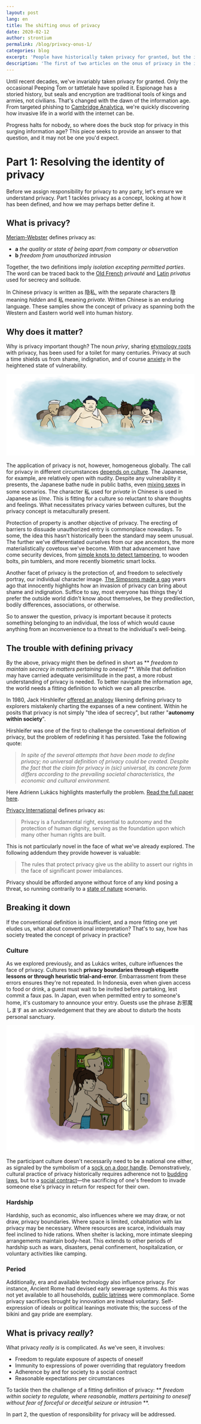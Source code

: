 ```yaml
---
layout: post
lang: en
title: The shifting onus of privacy
date: 2020-02-12
author: strontium
permalink: /blog/privacy-onus-1/
categories: blog
excerpt: 'People have historically taken privacy for granted, but the information age has changed that. Progress halts for nobody, so where does the buck stop for privacy?'
description: 'The first of two articles on the onus of privacy in the information age.'
---
```


Until recent decades, we've invariably taken privacy for granted. Only the occasional Peeping Tom or tattletale have spoiled it. Espionage has a storied history, but seals and encryption are traditional tools of kings and armies, not civilians. That's changed with the dawn of the information age. From targeted phishing to [Cambridge Analytica](https://en.wikipedia.org/wiki/Facebook%E2%80%93Cambridge_Analytica_data_scandal), we're quickly discovering how invasive life in a world with the internet can be.

Progress halts for nobody, so where does the buck stop for privacy in this surging information age? This piece seeks to provide an answer to that question, and it may not be one you'd expect.

# Part 1: Resolving the identity of privacy

Before we assign responsibility for privacy to any party, let's ensure we understand privacy. Part 1 tackles privacy as a concept, looking at how it has been defined, and how we may perhaps better define it.

## What is privacy?

[Meriam-Webster]( https://www.merriam-webster.com/dictionary/privacy)  defines privacy as:

* **a** *the quality or state of being apart from company or observation*
* **b** *freedom from unauthorized intrusion*

Together, the two definitions imply *isolation excepting permitted parties*. The word can be traced back to the [Old French](https://www.etymonline.com/word/privacy) *privauté* and [Latin](https://www.etymonline.com/search?q=private) *privatus* used for secrecy and solitude.

In Chinese privacy is written as 隐私, with the separate characters 隐 meaning *hidden* and 私 meaning *private*. Written Chinese is an enduring language. These samples show the concept of privacy as spanning both the Western and Eastern world well into human history.

## Why does it matter?

Why is privacy important though? The noun *privy*, sharing [etymology roots](https://www.etymonline.com/word/privy) with privacy, has been used for a toilet for many centuries. Privacy at such a time shields us from shame, indignation, and of course [anxiety](https://en.wikipedia.org/wiki/Paruresis) in the heightened state of vulnerability.

![](/uploads/blog/2020-02-12-onuspic1.png)

The application of privacy is not, however, homogeneous globally. The call for privacy in different circumstances [depends on culture](https://en.wikipedia.org/wiki/Privacy_law). The Japanese, for example, are relatively open with nudity. Despite any vulnerability it presents, the Japanese bathe nude in public baths, even [mixing sexes](https://en.wikipedia.org/wiki/Onsen#Mixed_bathing) in some scenarios. The character 私 used for *private* in Chinese is used in Japanese as *I/me*. This is fitting for a culture so reluctant to share thoughts and feelings. What necessitates privacy varies between cultures, but the privacy concept is metaculturally present.

Protection of property is another objective of privacy. The erecting of barriers to dissuade unauthorized entry is commonplace nowadays. To some, the idea this hasn't historically been the standard may seem unusual. The further we've differentiated ourselves from our ape ancestors, the more materialistically covetous we've become. With that advancement have come security devices, from [simple knots to detect tampering](http://www.historyofkeys.com/locks-history/history-of-locks/), to wooden bolts, pin tumblers, and more recently biometric smart locks.

Another facet of privacy is the protection of, and freedom to selectively portray, our individual character image. [The Simpsons made a gag](https://www.youtube.com/watch?v=AtP7qLWUmfs) years ago that innocently highlights how an invasion of privacy can bring about shame and indignation. Suffice to say, most everyone has things they'd prefer the outside world didn't know about themselves, be they predilection, bodily differences, associations, or otherwise.

So to answer the question, privacy is important because it protects something belonging to an individual, the loss of which would cause anything from an inconvenience to a threat to the individual's well-being.

## The trouble with defining privacy

By the above, privacy might then be defined in short as ** *freedom to maintain secrecy in matters pertaining to oneself* **. While that definition may have carried adequate verisimilitude in the past, a more robust understanding of privacy is needed. To better navigate the information age, the world needs a fitting definition to which we can all prescribe.

In 1980, Jack Hirshleifer [offered an analogy](https://www.jstor.org/stable/724176?seq=1) likening defining privacy to explorers mistakenly charting the expanses of a new continent. Within he posits that privacy is not simply "the idea of secrecy", but rather "**autonomy within society**".

Hirshleifer was one of the first to challenge the conventional definition of privacy, but the problem of redefining it has persisted. Take the following quote:

> *In spite of the several attempts that have been made to define privacy; no universal definition
of privacy could be created. Despite the fact that the claim for privacy in (sic) universal, its concrete
form differs according to the prevailing societal characteristics, the economic and cultural
environment.*

Here Adrienn Lukács highlights masterfully the problem. [Read the full paper here](http://publicatio.bibl.u-szeged.hu/10794/7/3188699.pdf).

[Privacy International](https://privacyinternational.org/explainer/56/what-privacy) defines privacy as:

> Privacy is a fundamental right, essential to autonomy and the protection of human dignity, serving as the foundation upon which many other human rights are built.

This is not particularly novel in the face of what we've already explored. The following addendum they provide however is valuable:

> The rules that protect privacy give us the ability to assert our rights in the face of significant power imbalances.

Privacy should be afforded anyone without force of any kind posing a threat, so running contrarily to a [state of nature](https://en.wikipedia.org/wiki/State_of_nature) scenario.

## Breaking it down

If the conventional definition is insufficient, and a more fitting one yet eludes us, what about conventional interpretation? That's to say, how has society treated the concept of privacy in practice?

### Culture

As we explored previously, and as Lukács writes, culture influences the face of privacy. Cultures teach **privacy boundaries through etiquette lessons or through heuristic trial-and-error**. Embarrassment from these errors ensures they're not repeated. In Indonesia, even when given access to food or drink, a guest must wait to be invited before partaking, lest commit a faux pas. In Japan, even when permitted entry to someone's home, it's customary to announce your entry. Guests use the phrase お邪魔します as an acknowledgement that they are about to disturb the hosts personal sanctuary.

![](/uploads/blog/2020-02-12-onuspic2.png)

The participant culture doesn't necessarily need to be a national one either, as signaled by the symbolism of a [sock on a door handle](https://www.urbandictionary.com/define.php?term=doorsock). Demonstratively, cultural practice of privacy historically requires adherence not to [budding laws](https://en.wikipedia.org/wiki/Privacy_law), but to a [social contract](https://en.wikipedia.org/wiki/Social_contract)—the sacrificing of one's freedom to invade someone else's privacy in return for respect for their own.

### Hardship

Hardship, such as economic, also influences where we may draw, or not draw, privacy boundaries. Where space is limited, cohabitation with lax privacy may be necessary. Where resources are scarce, individuals may feel inclined to hide rations. When shelter is lacking, more intimate sleeping arrangements maintain body-heat. This extends to other periods of hardship such as wars, disasters, penal confinement, hospitalization, or voluntary activities like camping.

### Period

Additionally, era and available technology also influence privacy. For instance, Ancient Rome had devised early sewerage systems. As this was not yet available to all households, [public latrines](https://en.wikipedia.org/wiki/Sanitation_in_ancient_Rome#Public_latrines) were commonplace. Some privacy sacrifices brought by innovation are instead voluntary. Self-expression of ideals or political leanings motivate this; the success of the bikini and gay pride are exemplary.

## What is privacy *really*?

What privacy *really is* is complicated. As we've seen, it involves:

* Freedom to regulate exposure of aspects of oneself
* Immunity to expressions of power overriding that regulatory freedom
* Adherence by and for society to a social contract
* Reasonable expectations per circumstances

To tackle then the challenge of a fitting definition of privacy: ** *freedom within society to regulate, where reasonable, matters pertaining to oneself without fear of forceful or deceitful seizure or intrusion* **.

In part 2, the question of responsibility for privacy will be addressed.